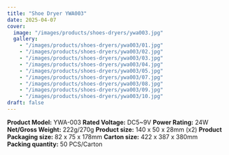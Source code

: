 ```yaml
---
title: "Shoe Dryer YWA003"
date: 2025-04-07
cover:
  image: "/images/products/shoes-dryers/ywa003.jpg"
  gallery:
    - "/images/products/shoes-dryers/ywa003/01.jpg"
    - "/images/products/shoes-dryers/ywa003/02.jpg"
    - "/images/products/shoes-dryers/ywa003/03.jpg"
    - "/images/products/shoes-dryers/ywa003/04.jpg"
    - "/images/products/shoes-dryers/ywa003/05.jpg"
    - "/images/products/shoes-dryers/ywa003/07.jpg"
    - "/images/products/shoes-dryers/ywa003/08.jpg"
    - "/images/products/shoes-dryers/ywa003/09.jpg"
    - "/images/products/shoes-dryers/ywa003/10.jpg"
draft: false
---
```

**Product Model:** YWA-003
**Rated Voltage:** DC5~9V
**Power Rating:** 24W
**Net/Gross Weight:** 222g/270g
**Product size:** 140 x 50 x 28mm (x2)
**Product Packaging size:** 82 x 75 x 178mm
**Carton size:** 422 x 387 x 380mm
**Packing quantity:** 50 PCS/Carton
